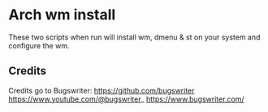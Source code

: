 # Arch wm install
These two scripts when run will install wm, dmenu &amp; st on your system and configure the wm.

## Credits
Credits go to Bugswriter: 
https://github.com/bugswriter
https://www.youtube.com/@bugswriter_
https://www.bugswriter.com/
